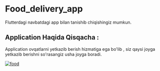# Food_delivery_app

Flutterdagi navbatdagi app bilan tanishib chiqishingiz mumkun.

## Application Haqida Qisqacha :
Application ovqatlarni yetkazib berish hizmatiga ega bo'lib , siz qaysi joyga yetkazib berishni so'rasangiz usha joyga boradi.


<a href="https://ibb.co/sQkJGYr"><img src="https://i.ibb.co/K7RzkvH/food.jpg" alt="food" border="0"></a>
